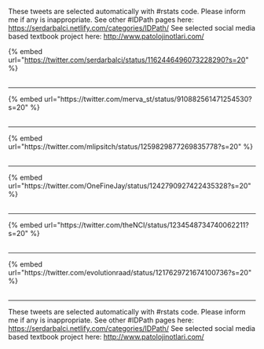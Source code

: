 

These tweets are selected automatically with #rstats code. Please inform me if any is inappropriate.
See other #IDPath pages here: https://serdarbalci.netlify.com/categories/IDPath/ 
See selected social media based textbook project here: http://www.patolojinotlari.com/

{% embed url="https://twitter.com/serdarbalci/status/1162446496073228290?s=20" %}<br>
<br>
<hr>
{% embed url="https://twitter.com/merva_st/status/910882561471254530?s=20" %}<br>
<br>
<hr>
{% embed url="https://twitter.com/mlipsitch/status/1259829877269835778?s=20" %}<br>
<br>
<hr>
{% embed url="https://twitter.com/OneFineJay/status/1242790927422435328?s=20" %}<br>
<br>
<hr>
{% embed url="https://twitter.com/theNCI/status/1234548734740062211?s=20" %}<br>
<br>
<hr>
{% embed url="https://twitter.com/evolutionraad/status/1217629721674100736?s=20" %}<br>
<br>
<hr>


These tweets are selected automatically with #rstats code. Please inform me if any is inappropriate.
See other #IDPath pages here: https://serdarbalci.netlify.com/categories/IDPath/ 
See selected social media based textbook project here: http://www.patolojinotlari.com/
